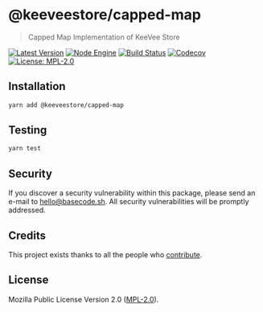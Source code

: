 # @keeveestore/capped-map

> Capped Map Implementation of KeeVee Store

[![Latest Version](https://badgen.now.sh/npm/v/@keeveestore/capped-map)](https://www.npmjs.com/package/@keeveestore/capped-map)
[![Node Engine](https://badgen.now.sh/npm/node/@keeveestore/capped-map)](https://www.npmjs.com/package/@keeveestore/capped-map)
[![Build Status](https://badgen.now.sh/circleci/github/keeveestore/capped-map)](https://circleci.com/gh/keeveestore/capped-map)
[![Codecov](https://badgen.now.sh/codecov/c/github/keeveestore/capped-map)](https://codecov.io/gh/keeveestore/capped-map)
[![License: MPL-2.0](https://badgen.now.sh/badge/license/MPL-2.0/green)](https://mozilla.org/MPL/2.0/)

## Installation

```bash
yarn add @keeveestore/capped-map
```

## Testing

```bash
yarn test
```

## Security

If you discover a security vulnerability within this package, please send an e-mail to hello@basecode.sh. All security vulnerabilities will be promptly addressed.

## Credits

This project exists thanks to all the people who [contribute](../../contributors).

## License

Mozilla Public License Version 2.0 ([MPL-2.0](./LICENSE)).
